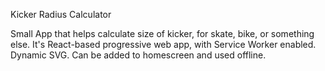 Kicker Radius Calculator

Small App that helps calculate size of kicker, for skate, bike, or something else. 
It's React-based progressive web app, with Service Worker enabled. Dynamic SVG. 
Can be added to homescreen and used offline.

